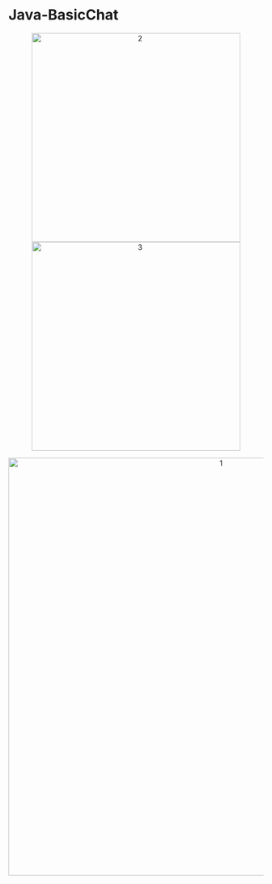# Java-BasicChat

<p align="center">
<img width="412" alt="2" src="https://github.com/OguzhanSakaoglu/Java-BasicChat/assets/48987900/472521cb-8171-452f-9eff-bf689c8c0998">
<img width="412" alt="3" src="https://github.com/OguzhanSakaoglu/Java-BasicChat/assets/48987900/3cc8cdda-c11a-417a-b32a-64e6bca2fdef">
</p>
<p align="center">
<img width="824" alt="1" src="https://github.com/OguzhanSakaoglu/Java-BasicChat/assets/48987900/dcaae5fb-7701-41b5-bf23-e7af050e5ef0" >
</p>
